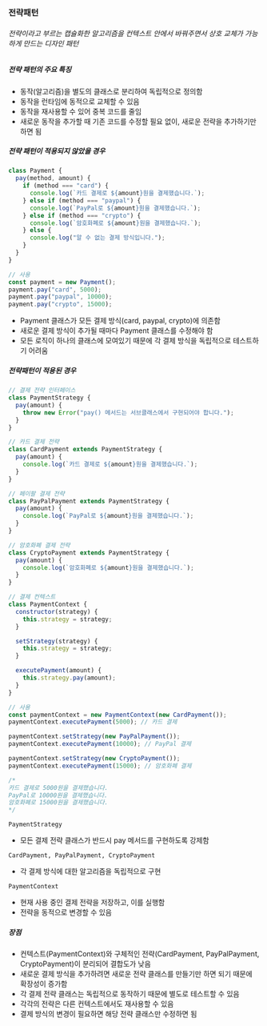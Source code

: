 ### 전략패턴

###### 전략이라고 부르는 캡슐화한 알고리즘을 컨텍스트 안에서 바꿔주면서 상호 교체가 가능하게 만드는 디자인 패턴

##### 전략 패턴의 주요 특징

- 동작(알고리즘)을 별도의 클래스로 분리하여 독립적으로 정의함
- 동작을 런타임에 동적으로 교체할 수 있음
- 동작을 재사용할 수 있어 중복 코드를 줄임
- 새로운 동작을 추가할 때 기존 코드를 수정할 필요 없이, 새로운 전략을 추가하기만 하면 됨

##### 전략 패턴이 적용되지 않았을 경우

```javascript
class Payment {
  pay(method, amount) {
    if (method === "card") {
      console.log(`카드 결제로 ${amount}원을 결제했습니다.`);
    } else if (method === "paypal") {
      console.log(`PayPal로 ${amount}원을 결제했습니다.`);
    } else if (method === "crypto") {
      console.log(`암호화폐로 ${amount}원을 결제했습니다.`);
    } else {
      console.log("알 수 없는 결제 방식입니다.");
    }
  }
}

// 사용
const payment = new Payment();
payment.pay("card", 5000);
payment.pay("paypal", 10000);
payment.pay("crypto", 15000);
```

- Payment 클래스가 모든 결제 방식(card, paypal, crypto)에 의존함
- 새로운 결제 방식이 추가될 때마다 Payment 클래스를 수정해야 함
- 모든 로직이 하나의 클래스에 모여있기 때문에 각 결제 방식을 독립적으로 테스트하기 어려움

##### 전략패턴이 적용된 경우

```javascript
// 결제 전략 인터페이스
class PaymentStrategy {
  pay(amount) {
    throw new Error("pay() 메서드는 서브클래스에서 구현되어야 합니다.");
  }
}

// 카드 결제 전략
class CardPayment extends PaymentStrategy {
  pay(amount) {
    console.log(`카드 결제로 ${amount}원을 결제했습니다.`);
  }
}

// 페이팔 결제 전략
class PayPalPayment extends PaymentStrategy {
  pay(amount) {
    console.log(`PayPal로 ${amount}원을 결제했습니다.`);
  }
}

// 암호화폐 결제 전략
class CryptoPayment extends PaymentStrategy {
  pay(amount) {
    console.log(`암호화폐로 ${amount}원을 결제했습니다.`);
  }
}

// 결제 컨텍스트
class PaymentContext {
  constructor(strategy) {
    this.strategy = strategy;
  }

  setStrategy(strategy) {
    this.strategy = strategy;
  }

  executePayment(amount) {
    this.strategy.pay(amount);
  }
}

// 사용
const paymentContext = new PaymentContext(new CardPayment());
paymentContext.executePayment(5000); // 카드 결제

paymentContext.setStrategy(new PayPalPayment());
paymentContext.executePayment(10000); // PayPal 결제

paymentContext.setStrategy(new CryptoPayment());
paymentContext.executePayment(15000); // 암호화폐 결제

/*
카드 결제로 5000원을 결제했습니다.
PayPal로 10000원을 결제했습니다.
암호화폐로 15000원을 결제했습니다.
*/
```

`PaymentStrategy`

- 모든 결제 전략 클래스가 반드시 pay 메서드를 구현하도록 강제함

`CardPayment, PayPalPayment, CryptoPayment`

- 각 결제 방식에 대한 알고리즘을 독립적으로 구현

`PaymentContext`

- 현재 사용 중인 결제 전략을 저장하고, 이를 실행함
- 전략을 동적으로 변경할 수 있음

##### 장점

- 컨텍스트(PaymentContext)와 구체적인 전략(CardPayment, PayPalPayment, CryptoPayment)이 분리되어 결합도가 낮음
- 새로운 결제 방식을 추가하려면 새로운 전략 클래스를 만들기만 하면 되기 때문에 확장성이 증가함
- 각 결제 전략 클래스는 독립적으로 동작하기 때문에 별도로 테스트할 수 있음
- 각각의 전략은 다른 컨텍스트에서도 재사용할 수 있음
- 결제 방식의 변경이 필요하면 해당 전략 클래스만 수정하면 됨
